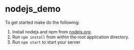 nodejs_demo
===========


To get started make do the following:

1. Install nodejs and npm from [nodejs.org](http://nodejs.org).
2. Run `npm install` from within the root application directory.
3. Run `npm start` to start your server
